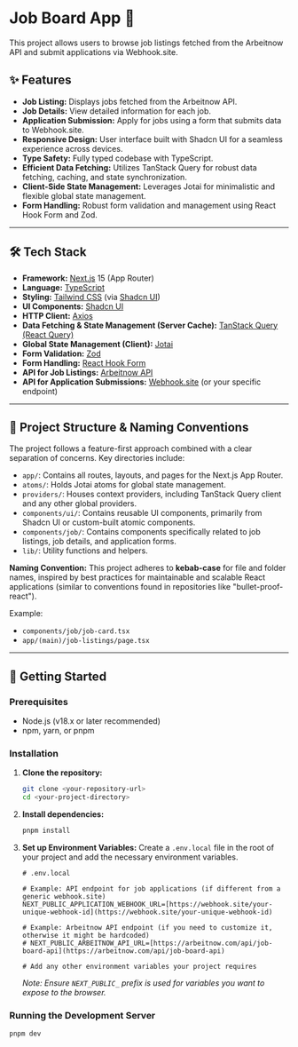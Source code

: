 # Job Board App 🚀

This project allows users to browse job listings fetched from the Arbeitnow API and submit applications via Webhook.site.

## ✨ Features

* **Job Listing:** Displays jobs fetched from the Arbeitnow API.
* **Job Details:** View detailed information for each job.
* **Application Submission:** Apply for jobs using a form that submits data to Webhook.site.
* **Responsive Design:** User interface built with Shadcn UI for a seamless experience across devices.
* **Type Safety:** Fully typed codebase with TypeScript.
* **Efficient Data Fetching:** Utilizes TanStack Query for robust data fetching, caching, and state synchronization.
* **Client-Side State Management:** Leverages Jotai for minimalistic and flexible global state management.
* **Form Handling:** Robust form validation and management using React Hook Form and Zod.

---

## 🛠️ Tech Stack

* **Framework:** [Next.js](https://nextjs.org/) 15 (App Router)
* **Language:** [TypeScript](https://www.typescriptlang.org/)
* **Styling:** [Tailwind CSS](https://tailwindcss.com/) (via [Shadcn UI](https://ui.shadcn.com/))
* **UI Components:** [Shadcn UI](https://ui.shadcn.com/)
* **HTTP Client:** [Axios](https://axios-http.com/)
* **Data Fetching & State Management (Server Cache):** [TanStack Query (React Query)](https://tanstack.com/query/latest)
* **Global State Management (Client):** [Jotai](https://jotai.org/)
* **Form Validation:** [Zod](https://zod.dev/)
* **Form Handling:** [React Hook Form](https://react-hook-form.com/)
* **API for Job Listings:** [Arbeitnow API](https://arbeitnow.com/api)
* **API for Application Submissions:** [Webhook.site](https://webhook.site/) (or your specific endpoint)

---

## 📁 Project Structure & Naming Conventions

The project follows a feature-first approach combined with a clear separation of concerns. Key directories include:

* `app/`: Contains all routes, layouts, and pages for the Next.js App Router.
* `atoms/`: Holds Jotai atoms for global state management.
* `providers/`: Houses context providers, including TanStack Query client and any other global providers.
* `components/ui/`: Contains reusable UI components, primarily from Shadcn UI or custom-built atomic components.
* `components/job/`: Contains components specifically related to job listings, job details, and application forms.
* `lib/`: Utility functions and helpers.

**Naming Convention:**
This project adheres to **kebab-case** for file and folder names, inspired by best practices for maintainable and scalable React applications (similar to conventions found in repositories like "bullet-proof-react").

Example:
* `components/job/job-card.tsx`
* `app/(main)/job-listings/page.tsx`

---

## 🚀 Getting Started

### Prerequisites

* Node.js (v18.x or later recommended)
* npm, yarn, or pnpm

### Installation

1.  **Clone the repository:**
    ```bash
    git clone <your-repository-url>
    cd <your-project-directory>
    ```

2.  **Install dependencies:**
    ```bash
    pnpm install
    ```

3.  **Set up Environment Variables:**
    Create a `.env.local` file in the root of your project and add the necessary environment variables.

    ```plaintext
    # .env.local

    # Example: API endpoint for job applications (if different from a generic webhook.site)
    NEXT_PUBLIC_APPLICATION_WEBHOOK_URL=[https://webhook.site/your-unique-webhook-id](https://webhook.site/your-unique-webhook-id)

    # Example: Arbeitnow API endpoint (if you need to customize it, otherwise it might be hardcoded)
    # NEXT_PUBLIC_ARBEITNOW_API_URL=[https://arbeitnow.com/api/job-board-api](https://arbeitnow.com/api/job-board-api)

    # Add any other environment variables your project requires
    ```
    *Note: Ensure `NEXT_PUBLIC_` prefix is used for variables you want to expose to the browser.*

### Running the Development Server

```bash
pnpm dev